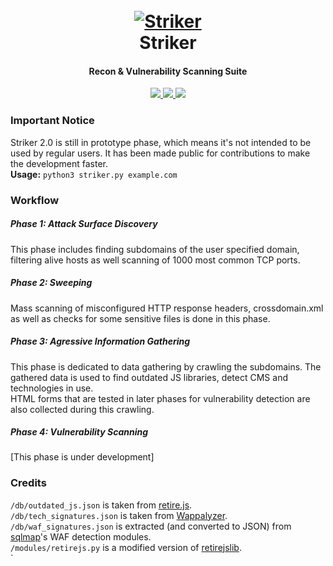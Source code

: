 <h1 align="center">
  <br>
  <a href="https://github.com/s0md3v/Striker"><img src="https://i.ibb.co/txcs4JL/striker.png" alt="Striker"></a>
  <br>
  Striker
  <br>
</h1>

<h4 align="center">Recon & Vulnerability Scanning Suite</h4>

<p align="center">
  <a href="https://github.com/s0md3v/Striker/releases">
    <img src="https://img.shields.io/github/release/s0md3v/Striker.svg">
  </a>
  <a href="https://travis-ci.com/s0md3v/Striker">
    <img src="https://img.shields.io/travis/com/s0md3v/Striker.svg">
  </a>
  <a href="https://github.com/s0md3v/Striker/issues?q=is%3Aissue+is%3Aclosed">
      <img src="https://img.shields.io/github/issues-closed-raw/s0md3v/Striker.svg">
  </a>
</p>

### Important Notice
Striker 2.0 is still in prototype phase, which means it's not intended to be used by regular users. It has been made public for contributions to make the development faster.\
**Usage:** `python3 striker.py example.com`

### Workflow
##### Phase 1: Attack Surface Discovery
This phase includes finding subdomains of the user specified domain, filtering alive hosts as well scanning of 1000 most common TCP ports.
##### Phase 2: Sweeping
Mass scanning of misconfigured HTTP response headers, crossdomain.xml as well as checks for some sensitive files is done in this phase.
##### Phase 3: Agressive Information Gathering
This phase is dedicated to data gathering by crawling the subdomains. The gathered data is used to find outdated JS libraries, detect CMS and technologies in use.\
HTML forms that are tested in later phases for vulnerability detection are also collected during this crawling.
##### Phase 4: Vulnerability Scanning
[This phase is under development]

### Credits
`/db/outdated_js.json` is taken from [retire.js](https://github.com/RetireJS/retire.js).\
`/db/tech_signatures.json` is taken from [Wappalyzer](https://github.com/AliasIO/Wappalyzer).\
`/db/waf_signatures.json` is extracted (and converted to JSON) from [sqlmap](https://github.com/sqlmapproject/sqlmap)'s WAF detection modules.\
`/modules/retirejs.py` is a modified version of [retirejslib](https://github.com/FallibleInc/retirejslib).\
`
